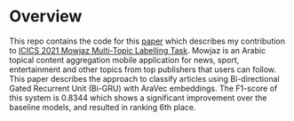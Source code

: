 # Overview
This repo contains the code for this <a href="https://ieeexplore.ieee.org/document/9464614">paper</a> which describes my contribution to <a href="https://www.just.edu.jo/icics/icics2021/mowjaz/Task%20Description.html">ICICS 2021 Mowjaz Multi-Topic Labelling Task</a>. Mowjaz is an Arabic topical content aggregation mobile application for news, sport, entertainment and other topics from top publishers that users can follow. This paper describes the approach to classify articles using Bi-directional Gated Recurrent Unit (Bi-GRU) with AraVec embeddings. The F1-score of this system is 0.8344 which shows a significant improvement over the baseline models, and resulted in ranking 6th place.
